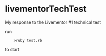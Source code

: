 # livementorTechTest

My response to the Livementor #1 technical test

run

```console
    >ruby test.rb
```

to start